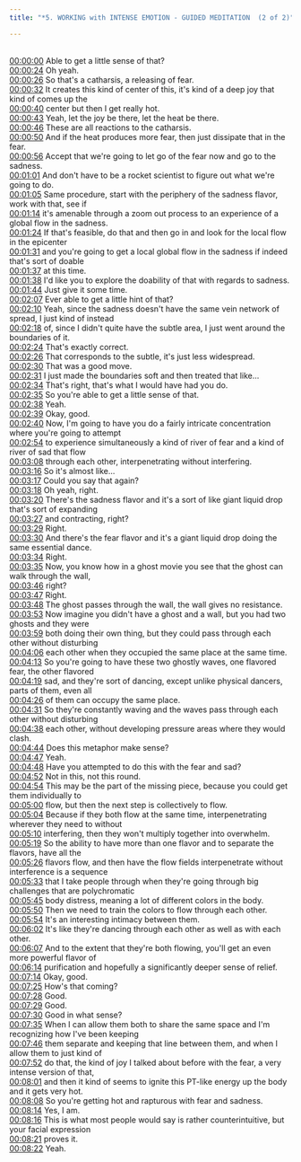 ```yaml
---
title: "*5. WORKING with INTENSE EMOTION - GUIDED MEDITATION  (2 of 2)"

---
```

<br>[00:00:00](https://www.youtube.com/watch?v=0DsdjDj_U4U&t=0)   Able to get a little sense of that? 
<br>[00:00:24](https://www.youtube.com/watch?v=0DsdjDj_U4U&t=24)   Oh yeah. 
<br>[00:00:26](https://www.youtube.com/watch?v=0DsdjDj_U4U&t=26)   So that's a catharsis, a releasing of fear. 
<br>[00:00:32](https://www.youtube.com/watch?v=0DsdjDj_U4U&t=32)   It creates this kind of center of this, it's kind of a deep joy that kind of comes up the 
<br>[00:00:40](https://www.youtube.com/watch?v=0DsdjDj_U4U&t=40)   center but then I get really hot. 
<br>[00:00:43](https://www.youtube.com/watch?v=0DsdjDj_U4U&t=43)   Yeah, let the joy be there, let the heat be there. 
<br>[00:00:46](https://www.youtube.com/watch?v=0DsdjDj_U4U&t=46)   These are all reactions to the catharsis. 
<br>[00:00:50](https://www.youtube.com/watch?v=0DsdjDj_U4U&t=50)   And if the heat produces more fear, then just dissipate that in the fear. 
<br>[00:00:56](https://www.youtube.com/watch?v=0DsdjDj_U4U&t=56)   Accept that we're going to let go of the fear now and go to the sadness. 
<br>[00:01:01](https://www.youtube.com/watch?v=0DsdjDj_U4U&t=61)   And don't have to be a rocket scientist to figure out what we're going to do. 
<br>[00:01:05](https://www.youtube.com/watch?v=0DsdjDj_U4U&t=65)   Same procedure, start with the periphery of the sadness flavor, work with that, see if 
<br>[00:01:14](https://www.youtube.com/watch?v=0DsdjDj_U4U&t=74)   it's amenable through a zoom out process to an experience of a global flow in the sadness. 
<br>[00:01:24](https://www.youtube.com/watch?v=0DsdjDj_U4U&t=84)   If that's feasible, do that and then go in and look for the local flow in the epicenter 
<br>[00:01:31](https://www.youtube.com/watch?v=0DsdjDj_U4U&t=91)   and you're going to get a local global flow in the sadness if indeed that's sort of doable 
<br>[00:01:37](https://www.youtube.com/watch?v=0DsdjDj_U4U&t=97)   at this time. 
<br>[00:01:38](https://www.youtube.com/watch?v=0DsdjDj_U4U&t=98)   I'd like you to explore the doability of that with regards to sadness. 
<br>[00:01:44](https://www.youtube.com/watch?v=0DsdjDj_U4U&t=104)   Just give it some time. 
<br>[00:02:07](https://www.youtube.com/watch?v=0DsdjDj_U4U&t=127)   Ever able to get a little hint of that? 
<br>[00:02:10](https://www.youtube.com/watch?v=0DsdjDj_U4U&t=130)   Yeah, since the sadness doesn't have the same vein network of spread, I just kind of instead 
<br>[00:02:18](https://www.youtube.com/watch?v=0DsdjDj_U4U&t=138)   of, since I didn't quite have the subtle area, I just went around the boundaries of it. 
<br>[00:02:24](https://www.youtube.com/watch?v=0DsdjDj_U4U&t=144)   That's exactly correct. 
<br>[00:02:26](https://www.youtube.com/watch?v=0DsdjDj_U4U&t=146)   That corresponds to the subtle, it's just less widespread. 
<br>[00:02:30](https://www.youtube.com/watch?v=0DsdjDj_U4U&t=150)   That was a good move. 
<br>[00:02:31](https://www.youtube.com/watch?v=0DsdjDj_U4U&t=151)   I just made the boundaries soft and then treated that like... 
<br>[00:02:34](https://www.youtube.com/watch?v=0DsdjDj_U4U&t=154)   That's right, that's what I would have had you do. 
<br>[00:02:35](https://www.youtube.com/watch?v=0DsdjDj_U4U&t=155)   So you're able to get a little sense of that. 
<br>[00:02:38](https://www.youtube.com/watch?v=0DsdjDj_U4U&t=158)   Yeah. 
<br>[00:02:39](https://www.youtube.com/watch?v=0DsdjDj_U4U&t=159)   Okay, good. 
<br>[00:02:40](https://www.youtube.com/watch?v=0DsdjDj_U4U&t=160)   Now, I'm going to have you do a fairly intricate concentration where you're going to attempt 
<br>[00:02:54](https://www.youtube.com/watch?v=0DsdjDj_U4U&t=174)   to experience simultaneously a kind of river of fear and a kind of river of sad that flow 
<br>[00:03:08](https://www.youtube.com/watch?v=0DsdjDj_U4U&t=188)   through each other, interpenetrating without interfering. 
<br>[00:03:16](https://www.youtube.com/watch?v=0DsdjDj_U4U&t=196)   So it's almost like... 
<br>[00:03:17](https://www.youtube.com/watch?v=0DsdjDj_U4U&t=197)   Could you say that again? 
<br>[00:03:18](https://www.youtube.com/watch?v=0DsdjDj_U4U&t=198)   Oh yeah, right. 
<br>[00:03:20](https://www.youtube.com/watch?v=0DsdjDj_U4U&t=200)   There's the sadness flavor and it's a sort of like giant liquid drop that's sort of expanding 
<br>[00:03:27](https://www.youtube.com/watch?v=0DsdjDj_U4U&t=207)   and contracting, right? 
<br>[00:03:29](https://www.youtube.com/watch?v=0DsdjDj_U4U&t=209)   Right. 
<br>[00:03:30](https://www.youtube.com/watch?v=0DsdjDj_U4U&t=210)   And there's the fear flavor and it's a giant liquid drop doing the same essential dance. 
<br>[00:03:34](https://www.youtube.com/watch?v=0DsdjDj_U4U&t=214)   Right. 
<br>[00:03:35](https://www.youtube.com/watch?v=0DsdjDj_U4U&t=215)   Now, you know how in a ghost movie you see that the ghost can walk through the wall, 
<br>[00:03:46](https://www.youtube.com/watch?v=0DsdjDj_U4U&t=226)   right? 
<br>[00:03:47](https://www.youtube.com/watch?v=0DsdjDj_U4U&t=227)   Right. 
<br>[00:03:48](https://www.youtube.com/watch?v=0DsdjDj_U4U&t=228)   The ghost passes through the wall, the wall gives no resistance. 
<br>[00:03:53](https://www.youtube.com/watch?v=0DsdjDj_U4U&t=233)   Now imagine you didn't have a ghost and a wall, but you had two ghosts and they were 
<br>[00:03:59](https://www.youtube.com/watch?v=0DsdjDj_U4U&t=239)   both doing their own thing, but they could pass through each other without disturbing 
<br>[00:04:06](https://www.youtube.com/watch?v=0DsdjDj_U4U&t=246)   each other when they occupied the same place at the same time. 
<br>[00:04:13](https://www.youtube.com/watch?v=0DsdjDj_U4U&t=253)   So you're going to have these two ghostly waves, one flavored fear, the other flavored 
<br>[00:04:19](https://www.youtube.com/watch?v=0DsdjDj_U4U&t=259)   sad, and they're sort of dancing, except unlike physical dancers, parts of them, even all 
<br>[00:04:26](https://www.youtube.com/watch?v=0DsdjDj_U4U&t=266)   of them can occupy the same place. 
<br>[00:04:31](https://www.youtube.com/watch?v=0DsdjDj_U4U&t=271)   So they're constantly waving and the waves pass through each other without disturbing 
<br>[00:04:38](https://www.youtube.com/watch?v=0DsdjDj_U4U&t=278)   each other, without developing pressure areas where they would clash. 
<br>[00:04:44](https://www.youtube.com/watch?v=0DsdjDj_U4U&t=284)   Does this metaphor make sense? 
<br>[00:04:47](https://www.youtube.com/watch?v=0DsdjDj_U4U&t=287)   Yeah. 
<br>[00:04:48](https://www.youtube.com/watch?v=0DsdjDj_U4U&t=288)   Have you attempted to do this with the fear and sad? 
<br>[00:04:52](https://www.youtube.com/watch?v=0DsdjDj_U4U&t=292)   Not in this, not this round. 
<br>[00:04:54](https://www.youtube.com/watch?v=0DsdjDj_U4U&t=294)   This may be the part of the missing piece, because you could get them individually to 
<br>[00:05:00](https://www.youtube.com/watch?v=0DsdjDj_U4U&t=300)   flow, but then the next step is collectively to flow. 
<br>[00:05:04](https://www.youtube.com/watch?v=0DsdjDj_U4U&t=304)   Because if they both flow at the same time, interpenetrating wherever they need to without 
<br>[00:05:10](https://www.youtube.com/watch?v=0DsdjDj_U4U&t=310)   interfering, then they won't multiply together into overwhelm. 
<br>[00:05:19](https://www.youtube.com/watch?v=0DsdjDj_U4U&t=319)   So the ability to have more than one flavor and to separate the flavors, have all the 
<br>[00:05:26](https://www.youtube.com/watch?v=0DsdjDj_U4U&t=326)   flavors flow, and then have the flow fields interpenetrate without interference is a sequence 
<br>[00:05:33](https://www.youtube.com/watch?v=0DsdjDj_U4U&t=333)   that I take people through when they're going through big challenges that are polychromatic 
<br>[00:05:45](https://www.youtube.com/watch?v=0DsdjDj_U4U&t=345)   body distress, meaning a lot of different colors in the body. 
<br>[00:05:50](https://www.youtube.com/watch?v=0DsdjDj_U4U&t=350)   Then we need to train the colors to flow through each other. 
<br>[00:05:54](https://www.youtube.com/watch?v=0DsdjDj_U4U&t=354)   It's an interesting intimacy between them. 
<br>[00:06:02](https://www.youtube.com/watch?v=0DsdjDj_U4U&t=362)   It's like they're dancing through each other as well as with each other. 
<br>[00:06:07](https://www.youtube.com/watch?v=0DsdjDj_U4U&t=367)   And to the extent that they're both flowing, you'll get an even more powerful flavor of 
<br>[00:06:14](https://www.youtube.com/watch?v=0DsdjDj_U4U&t=374)   purification and hopefully a significantly deeper sense of relief. 
<br>[00:07:14](https://www.youtube.com/watch?v=0DsdjDj_U4U&t=434)   Okay, good. 
<br>[00:07:25](https://www.youtube.com/watch?v=0DsdjDj_U4U&t=445)   How's that coming? 
<br>[00:07:28](https://www.youtube.com/watch?v=0DsdjDj_U4U&t=448)   Good. 
<br>[00:07:29](https://www.youtube.com/watch?v=0DsdjDj_U4U&t=449)   Good. 
<br>[00:07:30](https://www.youtube.com/watch?v=0DsdjDj_U4U&t=450)   Good in what sense? 
<br>[00:07:35](https://www.youtube.com/watch?v=0DsdjDj_U4U&t=455)   When I can allow them both to share the same space and I'm recognizing how I've been keeping 
<br>[00:07:46](https://www.youtube.com/watch?v=0DsdjDj_U4U&t=466)   them separate and keeping that line between them, and when I allow them to just kind of 
<br>[00:07:52](https://www.youtube.com/watch?v=0DsdjDj_U4U&t=472)   do that, the kind of joy I talked about before with the fear, a very intense version of that, 
<br>[00:08:01](https://www.youtube.com/watch?v=0DsdjDj_U4U&t=481)   and then it kind of seems to ignite this PT-like energy up the body and it gets very hot. 
<br>[00:08:08](https://www.youtube.com/watch?v=0DsdjDj_U4U&t=488)   So you're getting hot and rapturous with fear and sadness. 
<br>[00:08:14](https://www.youtube.com/watch?v=0DsdjDj_U4U&t=494)   Yes, I am. 
<br>[00:08:16](https://www.youtube.com/watch?v=0DsdjDj_U4U&t=496)   This is what most people would say is rather counterintuitive, but your facial expression 
<br>[00:08:21](https://www.youtube.com/watch?v=0DsdjDj_U4U&t=501)   proves it. 
<br>[00:08:22](https://www.youtube.com/watch?v=0DsdjDj_U4U&t=502)   Yeah. 
<br>